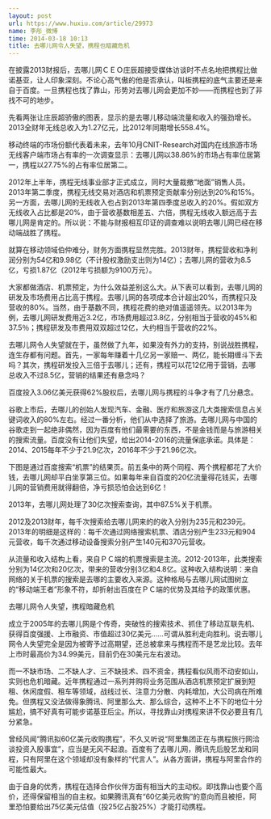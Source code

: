 ```yaml
---
layout: post
url: https://www.huxiu.com/article/29973
name: 李彤_微博
time: 2014-03-18 10:13
title: 去哪儿网令人失望，携程也暗藏危机
---
```

在披露2013财报后，去哪儿网ＣＥＯ庄辰超接受媒体访谈时不点名地把携程比做诺基亚，让人印象深刻。不论心高气傲的他是否承认，叫板携程的底气主要还是来自于百度。一旦携程也找了靠山，形势对去哪儿网会更加不妙——而携程也到了非找不可的地步。

先看两张让庄辰超骄傲的图表，显示的是去哪儿移动端流量和收入的强劲增长。2013全财年无线总收入为1.27亿元，比2012年同期增长558.4%。

移动终端的市场份额代表着未来，去年10月CNIT-Research对国内在线旅游市场无线客户端市场占有率的一次调查显示：去哪儿网以38.86%的市场占有率位居第一，携程以27.75%的占有率位居第二。

2012年上半年，携程无线事业部才正式成立，同时大量裁撤“地面”销售人员。2013年第二季度，携程无线交易对酒店和机票预定贡献率分别达到20%和15%。另一方面，去哪儿网的无线收入也占到2013年第四季度总收入的20%。假如双方无线收入占比都是20%，由于营收基数相差五、六倍，携程无线收入额远高于去哪儿网是肯定的。所以说：不能与财报相互印证的调查难以说明去哪儿网已经在移动端战胜了携程。

就算在移动领域伯仲难分，财务方面携程显然完胜。2013财年，携程营收和净利润分别为54亿和9.98亿（不计股权激励支出则为14亿）；去哪儿网的营收为8.5亿，亏损1.87亿（2012年亏损额为9100万元）。

大家都做酒店、机票预定，为什么效益差别这么大。从下表可以看到，去哪儿网的研发及市场费用占比高于携程。去哪儿网的各项成本合计超出20%，而携程只及营收的80%。当然，由于基数不同，携程花费的绝对值遥遥领先。以2013年为例，去哪儿网研发费用近3.2亿，市场费用超过3.8亿，分别相当于营收的45%和37.5％；携程研发及市费用双双超过12亿，大约相当于营收的22%。

去哪儿网令人失望就在于，虽然做了九年，如果没有外力的支持，别说战胜携程，连生存都有问题。首先，一家每年赚着十几亿另一家赔一、两亿，能长期缠斗下去吗？其次，携程研发投入三倍于去哪儿；还有，携程可以花12亿用于营销，去哪总收入不过8.5亿，营销的结果还有悬念吗？

百度投入3.06亿美元获得62%股权后，去哪儿网与携程的斗争才有了几分悬念。

谷歌上市后，去哪儿的创始人发现汽车、金融、医疗和旅游这几大类搜索信息占关键词收入的80%左右。经过一番分析，他们从中选择了旅游。去哪儿网与中国的谷歌走到一起绝非偶然，因为百度有他们最需要的东西，不是金钱而是与旅游相关的搜索流量。百度没有让他们失望，给出2014-2016的流量保底承诺。具体是：2014、2015每年不少于21.9亿次，2016年不少于21.96亿次。

下图是通过百度搜索“机票”的结果页。前五条中的两个同程、两个携程都花了大价钱，去哪儿网却平白坐享第三位。如果每年来自百度的20亿流量得花钱买，去哪儿网的营销费用就得翻倍，净亏损恐怕会达到6亿！

2013年，去哪儿网处理了30亿次搜索查询，其中87.5%关于机票。

2012及2013财年，每千次搜索给去哪儿网来的的收入分别为235元和239元。2013年的明细是这样的：每千次通过网络搜索机票、酒店分别产生233元和904元营收，每千次通过移动设备搜索分别产生140元和370元营收。

从流量和收入结构上看，来自ＰＣ端的机票搜索是主流。2012-2013年，此类搜索分别为14亿次和20亿次，带来的营收分别3亿和4.8亿。这种收入结构说明：来自网络的关于机票的搜索是去哪的主要收入来源。这种格局与去哪儿网试图树立的“移动端王者”形象不符，却折射出百度在ＰＣ端的优势及其给予的政策优惠。

去哪儿网令人失望，携程暗藏危机

成立于2005年的去哪儿网是个传奇，突破性的搜索技术、抓住了移动互联先机、获得百度强援、上市融资、市值超过30亿美元……可谓从胜利走向胜利。说去哪儿网令人失望完全是因为被寄予过高期望，还总被拿来与携程而不是艺龙比较。去年上市时最高价为34.99美元，目前仍在30美元左右波动。

而一不缺市场、二不缺人才、三不缺技术、四不资金，携程看似风雨不动安如山，实则也危机暗藏。近年携程通过一系列并购将业务范围从酒店机票预定扩展到短租、休闲度假、租车等领域，战线过长、注意力分散、内耗增加，大公司病在所难免。但携程又没法做得象腾讯、阿里那么大、那么综合，这种不上不下的地位十分尴尬，搞不好真有可能步诺基亚后尘。所以，寻找靠山对携程来讲不仅必要且有几分紧急。

曾经风闻“腾讯拟60亿美元收购携程”，不久又听说“阿里集团正在与携程旅行网洽谈投资入股事宜”，应当是无风不起浪。百度有了去哪儿网，腾讯先后股艺龙和同程，只有阿里在这个领域却没有象样的“代言人”。从各方面讲，携程与阿里合作的可能性最大。

由于自身的优秀，携程在选择合作伙伴方面有相当大的主动权。即找靠山也要个高价，还得保留相当的自主权。如果腾讯真有“60亿美元收购”的意向而且被拒，阿里恐怕要给出75亿美元估值（投25亿占股25%）才能打动携程。

